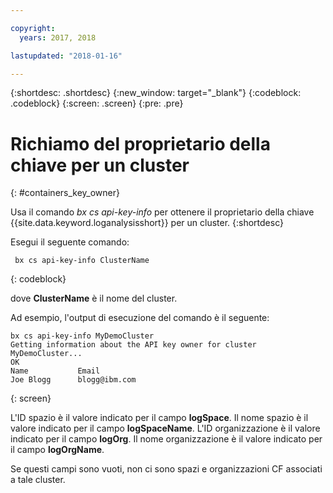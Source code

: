 ```yaml
---

copyright:
  years: 2017, 2018

lastupdated: "2018-01-16"

---
```


{:shortdesc: .shortdesc}
{:new_window: target="_blank"}
{:codeblock: .codeblock}
{:screen: .screen}
{:pre: .pre}


# Richiamo del proprietario della chiave per un cluster
{: #containers_key_owner}

Usa il comando *bx cs api-key-info* per ottenere il proprietario della chiave {{site.data.keyword.loganalysisshort}} per un cluster.
{:shortdesc}

Esegui il seguente comando:

```
 bx cs api-key-info ClusterName
```
{: codeblock}

dove **ClusterName** è il nome del cluster.


Ad esempio, l'output di esecuzione del comando è il seguente:

```
bx cs api-key-info MyDemoCluster
Getting information about the API key owner for cluster MyDemoCluster...
OK
Name           Email
Joe Blogg      blogg@ibm.com   
```
{: screen}

L'ID spazio è il valore indicato per il campo **logSpace**.
Il nome spazio è il valore indicato per il campo **logSpaceName**.
L'ID organizzazione è il valore indicato per il campo **logOrg**.
Il nome organizzazione è il valore indicato per il campo **logOrgName**.

Se questi campi sono vuoti, non ci sono spazi e organizzazioni CF associati a tale cluster.



